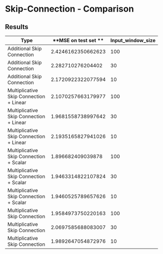 # Skip-Connection - Comparison

## Results

| **Type**                                | **MSE on test set  ** | **Input_window_size** |
|-----------------------------------------|-----------------------|-----------------------|
| Additional Skip Connection              |  2.4246162350662623   | 100                   |
| Additional Skip Connection              | 2.282710276204402     | 30                    |
| Additional Skip Connection              | 2.1720922322077594    | 10                    |
| Multiplicative Skip Connection + Linear | 2.1070257663179977    | 100                   |
| Multiplicative Skip Connection + Linear | 1.9681558738997642    | 30                    |
| Multiplicative Skip Connection + Linear | 2.1935165827941026    | 10                    |
| Multiplicative Skip Connection + Scalar | 1.896682409039878     | 100                   |
| Multiplicative Skip Connection + Scalar | 1.9463314822107824    | 30                    |
| Multiplicative Skip Connection + Scalar | 1.9460525789657626    | 10                    |
| Multiplicative Skip Connection          | 1.9584973750220163    | 100                   |
| Multiplicative Skip Connection          | 2.0697585688083007    | 30                    |
| Multiplicative Skip Connection          | 1.9892647054872976    | 10                    |
